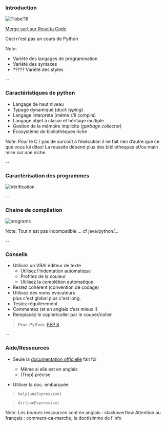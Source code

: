 ### Introduction


![Tiobe'18](prog/images/tiobe2018.png) <!-- .element: class="stretch" style="max-width: 70%;" -->

[Merge sort sur Rosetta Code](http://rosettacode.org/wiki/Sorting_algorithms/Merge_sort)

Ceci n'est pas un cours de Python <!-- .element: class="strong" -->

Note:
- Variété des langages de programmation
- Variété des syntaxes
- ????? Variété des styles

--

### Caractéristiques de python

- Langage de haut niveau
- Typage dynamique  (*duck typing*)
- Langage interprété (même s'il compile)
- Langage objet à classe et héritage multiple
- Gestion de la mémoire implicite (*garbage collector*)
- Écosystème de bibliothèques riche

Note:
Pour le C / pas de surcoût à l’exécution
il ne fait rien d’autre que ce que vous lui dites!
La reussite dépend plus des bibliothèques et/ou main mise sur une niche

--

### Caractèrisation des programmes

![Vérification](prog/images/verification.svg) <!-- .element: class="stretch" style="max-width: 70%;" -->

--

### Chaine de compilation

![programs](prog/images/execution.svg)

Note:
Tout n'est pas incompatible ... cf java/python/...

--

### Conseils

- Utilisez un VRAI éditeur de texte
  - Utilisez l’indentation automatique
  - Profitez de la couleur
  - Utilisez la complétion automatique
- Restez cohérent (convention de codage)
- Utilisez des noms évocateurs \
  plus c'est global plus c'est long.
- Testez régulièrement
- Commentez (et en anglais c’est mieux !)
- Remplacez le copier/coller par le couper/coller

> Pour Python: [PEP 8](https://www.python.org/dev/peps/pep-0008)

--

### Aide/Ressources

- Seule la [documentation officielle] fait foi
  - Même si elle est en anglais
  - (Trop) précise

- Utiliser la doc. embarquée
> `help(uneExpression)`

> `dir(uneExpression)`

[Documentation officielle]: https://docs.python.org/3/reference/

Note:
Les *bonnes* ressources sont en anglais : stackoverflow
Attention au français : comment-ca-marche, le doctisimmo de l'info
